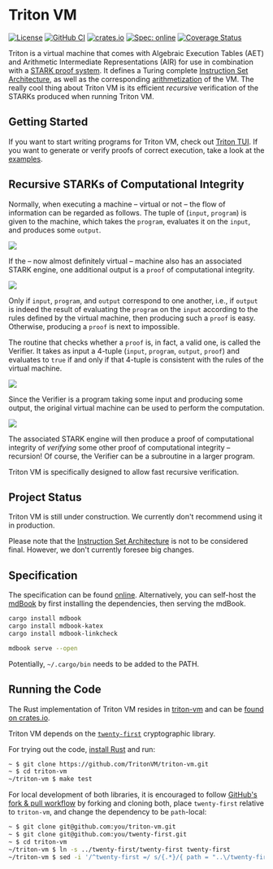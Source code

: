 # Triton VM

[![License](https://img.shields.io/badge/License-Apache_2.0-blue.svg)](https://opensource.org/licenses/Apache-2.0)
[![GitHub CI](https://github.com/TritonVM/triton-vm/actions/workflows/main.yml/badge.svg)](https://github.com/TritonVM/triton-vm/actions)
[![crates.io](https://img.shields.io/crates/v/triton-vm.svg)](https://crates.io/crates/triton-vm)
[![Spec: online](https://img.shields.io/badge/Spec-online-success)](https://triton-vm.org/spec/)
[![Coverage Status](https://coveralls.io/repos/github/TritonVM/triton-vm/badge.svg?branch=master)](https://coveralls.io/github/TritonVM/triton-vm?branch=master)

Triton is a virtual machine that comes with Algebraic Execution Tables (AET) and Arithmetic
Intermediate Representations (AIR) for use in combination with
a [STARK proof system](https://neptune.cash/learn/stark-anatomy/).
It defines a Turing complete [Instruction Set Architecture](https://triton-vm.org/spec/isa.html), as
well as the corresponding [arithmetization](https://triton-vm.org/spec/arithmetization.html) of the
VM.
The really cool thing about Triton VM is its efficient _recursive_ verification of the STARKs
produced when running Triton VM.

## Getting Started

If you want to start writing programs for Triton VM, check
out [Triton TUI](https://github.com/TritonVM/triton-tui).
If you want to generate or verify proofs of correct execution, take a look at
the [examples](triton-vm/examples).

## Recursive STARKs of Computational Integrity

Normally, when executing a machine – virtual or not – the flow of information can be regarded as
follows.
The tuple of (`input`, `program`) is given to the machine, which takes the `program`, evaluates it
on the `input`, and produces some `output`.

![](./specification/src/img/recursive-1.svg)

If the – now almost definitely virtual – machine also has an associated STARK engine, one additional
output is a `proof` of computational integrity.

![](./specification/src/img/recursive-2.svg)

Only if `input`, `program`, and `output` correspond to one another, i.e., if `output` is indeed the
result of evaluating the `program` on the `input` according to the rules defined by the virtual
machine, then producing such a `proof` is easy.
Otherwise, producing a `proof` is next to impossible.

The routine that checks whether a `proof` is, in fact, a valid one, is called the Verifier.
It takes as input a 4-tuple (`input`, `program`, `output`, `proof`) and evaluates to `true` if and
only if that 4-tuple is consistent with the rules of the virtual machine.

![](./specification/src/img/recursive-3.svg)

Since the Verifier is a program taking some input and producing some output, the original virtual
machine can be used to perform the computation.

![](./specification/src/img/recursive-4.svg)

The associated STARK engine will then produce a proof of computational integrity of _verifying_ some
other proof of computational integrity – recursion!
Of course, the Verifier can be a subroutine in a larger program.

Triton VM is specifically designed to allow fast recursive verification.

## Project Status

Triton VM is still under construction.
We currently don't recommend using it in production.

Please note that the [Instruction Set Architecture](https://triton-vm.org/spec/isa.html) is not to
be considered final.
However, we don't currently foresee big changes.

## Specification

The specification can be found [online](https://triton-vm.org/spec/).
Alternatively, you can self-host the [mdBook](https://rust-lang.github.io/mdBook/) by first
installing the dependencies, then serving the mdBook.

```sh
cargo install mdbook
cargo install mdbook-katex
cargo install mdbook-linkcheck

mdbook serve --open
```

Potentially, `~/.cargo/bin` needs to be added to the PATH.

## Running the Code

The Rust implementation of Triton VM resides in [triton-vm](./triton-vm) and can
be [found on crates.io](https://crates.io/crates/triton-vm).

Triton VM depends on the [`twenty-first`](https://crates.io/crates/twenty-first) cryptographic
library.

For trying out the code, [install Rust](https://www.rust-lang.org/tools/install) and run:

```sh
~ $ git clone https://github.com/TritonVM/triton-vm.git
~ $ cd triton-vm
~/triton-vm $ make test
```

For local development of both libraries, it is encouraged to
follow [GitHub's fork & pull workflow][gh-fap] by forking and cloning both, place `twenty-first`
relative to `triton-vm`, and change the dependency to be `path`-local:

[gh-fap]: https://reflectoring.io/github-fork-and-pull/

```sh
~ $ git clone git@github.com:you/triton-vm.git
~ $ git clone git@github.com:you/twenty-first.git
~ $ cd triton-vm
~/triton-vm $ ln -s ../twenty-first/twenty-first twenty-first
~/triton-vm $ sed -i '/^twenty-first =/ s/{.*}/{ path = "..\/twenty-first" }/' triton-vm/Cargo.toml 
```
